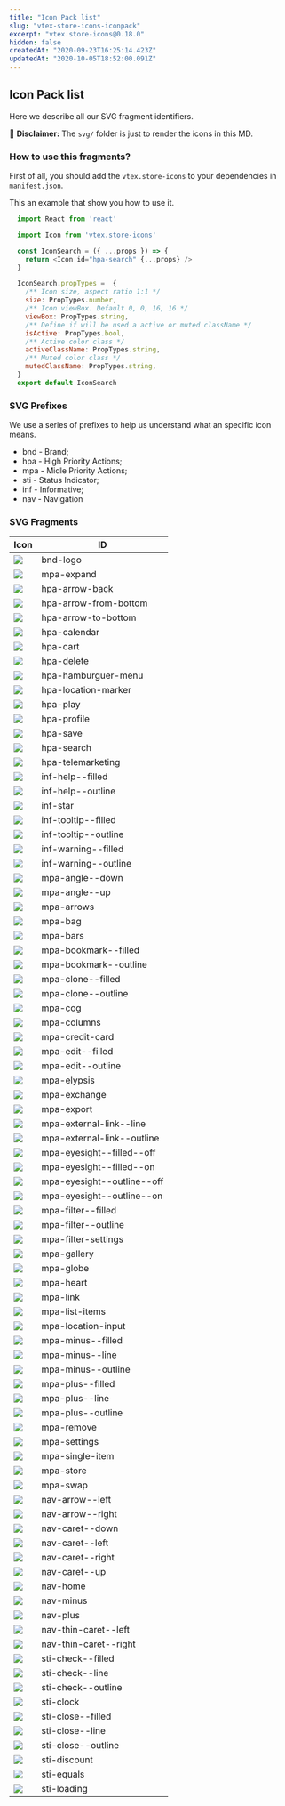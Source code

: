```yaml
---
title: "Icon Pack list"
slug: "vtex-store-icons-iconpack"
excerpt: "vtex.store-icons@0.18.0"
hidden: false
createdAt: "2020-09-23T16:25:14.423Z"
updatedAt: "2020-10-05T18:52:00.091Z"
---
```

## Icon Pack list

  Here we describe all our SVG fragment identifiers. 
  
 📢 **Disclaimer:** The `svg/` folder is just to render the icons in this MD.


### How to use this fragments? 

First of all, you should add the `vtex.store-icons` to your dependencies in `manifest.json`. 

This an example that show you how to use it. 

```javascript
  import React from 'react'

  import Icon from 'vtex.store-icons'

  const IconSearch = ({ ...props }) => {
    return <Icon id="hpa-search" {...props} />
  }

  IconSearch.propTypes =  {
    /** Icon size, aspect ratio 1:1 */
    size: PropTypes.number,
    /** Icon viewBox. Default 0, 0, 16, 16 */
    viewBox: PropTypes.string,
    /** Define if will be used a active or muted className */
    isActive: PropTypes.bool,
    /** Active color class */
    activeClassName: PropTypes.string,
    /** Muted color class */
    mutedClassName: PropTypes.string,
  }
  export default IconSearch

 ```


 
### SVG Prefixes 

We use a series of prefixes to help us understand what an specific icon means. 

* bnd - Brand;
* hpa - High Priority Actions;
* mpa - Midle Priority Actions;
* sti - Status Indicator;
* inf - Informative;
* nav - Navigation
  

### SVG Fragments

| Icon                                    | ID                         |
| --------------------------------------- | -------------------------- |
| ![](./bnd-logo.svg)  | bnd-logo | 
| ![](./mpa-expand.svg)  | mpa-expand | 
| ![](./hpa-arrow-back.svg)  | hpa-arrow-back | 
| ![](./hpa-arrow-from-bottom.svg)  | hpa-arrow-from-bottom | 
| ![](./hpa-arrow-to-bottom.svg)  | hpa-arrow-to-bottom | 
| ![](./hpa-calendar.svg)  | hpa-calendar | 
| ![](./hpa-cart.svg)  | hpa-cart | 
| ![](./hpa-delete.svg)  | hpa-delete | 
| ![](./hpa-hamburguer-menu.svg)  | hpa-hamburguer-menu | 
| ![](./hpa-location-marker.svg)  | hpa-location-marker | 
| ![](./hpa-play.svg)  | hpa-play | 
| ![](./hpa-profile.svg)  | hpa-profile | 
| ![](./hpa-save.svg)  | hpa-save | 
| ![](./hpa-search.svg)  | hpa-search | 
| ![](./hpa-telemarketing.svg)  | hpa-telemarketing | 
| ![](./inf-help--filled.svg)  | inf-help--filled | 
| ![](./inf-help--outline.svg)  | inf-help--outline | 
| ![](./inf-star.svg)  | inf-star | 
| ![](./inf-tooltip--filled.svg)  | inf-tooltip--filled | 
| ![](./inf-tooltip--outline.svg)  | inf-tooltip--outline | 
| ![](./inf-warning--filled.svg)  | inf-warning--filled | 
| ![](./inf-warning--outline.svg)  | inf-warning--outline | 
| ![](./mpa-angle--down.svg)  | mpa-angle--down | 
| ![](./mpa-angle--up.svg)  | mpa-angle--up | 
| ![](./mpa-arrows.svg)  | mpa-arrows | 
| ![](./mpa-bag.svg)  | mpa-bag | 
| ![](./mpa-bars.svg)  | mpa-bars | 
| ![](./mpa-bookmark--filled.svg)  | mpa-bookmark--filled | 
| ![](./mpa-bookmark--outline.svg)  | mpa-bookmark--outline | 
| ![](./mpa-clone--filled.svg)  | mpa-clone--filled | 
| ![](./mpa-clone--outline.svg)  | mpa-clone--outline | 
| ![](./mpa-cog.svg)  | mpa-cog | 
| ![](./mpa-columns.svg)  | mpa-columns | 
| ![](./mpa-credit-card.svg)  | mpa-credit-card | 
| ![](./mpa-edit--filled.svg)  | mpa-edit--filled | 
| ![](./mpa-edit--outline.svg)  | mpa-edit--outline | 
| ![](./mpa-elypsis.svg)  | mpa-elypsis | 
| ![](./mpa-exchange.svg)  | mpa-exchange | 
| ![](./mpa-export.svg)  | mpa-export | 
| ![](./mpa-external-link--line.svg)  | mpa-external-link--line | 
| ![](./mpa-external-link--outline.svg)  | mpa-external-link--outline | 
| ![](./mpa-eyesight--filled--off.svg)  | mpa-eyesight--filled--off | 
| ![](./mpa-eyesight--filled--on.svg)  | mpa-eyesight--filled--on | 
| ![](./mpa-eyesight--outline--off.svg)  | mpa-eyesight--outline--off | 
| ![](./mpa-eyesight--outline--on.svg)  | mpa-eyesight--outline--on | 
| ![](./mpa-filter--filled.svg)  | mpa-filter--filled | 
| ![](./mpa-filter--outline.svg)  | mpa-filter--outline | 
| ![](./mpa-filter-settings.svg)  | mpa-filter-settings | 
| ![](./mpa-gallery.svg)  | mpa-gallery | 
| ![](./mpa-globe.svg)  | mpa-globe | 
| ![](./mpa-heart.svg)  | mpa-heart | 
| ![](./mpa-link.svg)  | mpa-link | 
| ![](./mpa-list-items.svg)  | mpa-list-items | 
| ![](./mpa-location-input.svg)  | mpa-location-input | 
| ![](./mpa-minus--filled.svg)  | mpa-minus--filled | 
| ![](./mpa-minus--line.svg)  | mpa-minus--line | 
| ![](./mpa-minus--outline.svg)  | mpa-minus--outline | 
| ![](./mpa-plus--filled.svg)  | mpa-plus--filled | 
| ![](./mpa-plus--line.svg)  | mpa-plus--line | 
| ![](./mpa-plus--outline.svg)  | mpa-plus--outline | 
| ![](./mpa-remove.svg)  | mpa-remove | 
| ![](./mpa-settings.svg)  | mpa-settings | 
| ![](./mpa-single-item.svg)  | mpa-single-item | 
| ![](./mpa-store.svg)  | mpa-store | 
| ![](./mpa-swap.svg)  | mpa-swap | 
| ![](./nav-arrow--left.svg)  | nav-arrow--left | 
| ![](./nav-arrow--right.svg)  | nav-arrow--right | 
| ![](./nav-caret--down.svg)  | nav-caret--down | 
| ![](./nav-caret--left.svg)  | nav-caret--left | 
| ![](./nav-caret--right.svg)  | nav-caret--right | 
| ![](./nav-caret--up.svg)  | nav-caret--up | 
| ![](./nav-home.svg)  | nav-home | 
| ![](./nav-minus.svg)  | nav-minus | 
| ![](./nav-plus.svg)  | nav-plus | 
| ![](./nav-thin-caret--left.svg)  | nav-thin-caret--left | 
| ![](./nav-thin-caret--right.svg)  | nav-thin-caret--right | 
| ![](./sti-check--filled.svg)  | sti-check--filled | 
| ![](./sti-check--line.svg)  | sti-check--line | 
| ![](./sti-check--outline.svg)  | sti-check--outline | 
| ![](./sti-clock.svg)  | sti-clock | 
| ![](./sti-close--filled.svg)  | sti-close--filled | 
| ![](./sti-close--line.svg)  | sti-close--line | 
| ![](./sti-close--outline.svg)  | sti-close--outline | 
| ![](./sti-discount.svg)  | sti-discount | 
| ![](./sti-equals.svg)  | sti-equals | 
| ![](./sti-loading.svg)  | sti-loading |